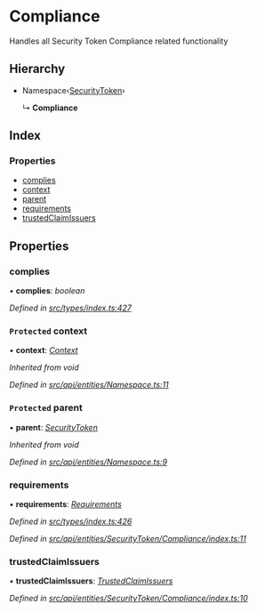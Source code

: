 # Compliance

Handles all Security Token Compliance related functionality

## Hierarchy

* Namespace‹[SecurityToken](securitytoken.md)›

  ↳ **Compliance**

## Index

### Properties

* [complies](compliance.md#complies)
* [context](compliance.md#protected-context)
* [parent](compliance.md#protected-parent)
* [requirements](compliance.md#requirements)
* [trustedClaimIssuers](compliance.md#trustedclaimissuers)

## Properties

### complies

• **complies**: _boolean_

_Defined in_ [_src/types/index.ts:427_](https://github.com/PolymathNetwork/polymesh-sdk/blob/a0872cf4/src/types/index.ts#L427)

### `Protected` context

• **context**: [_Context_](context.md)

_Inherited from void_

_Defined in_ [_src/api/entities/Namespace.ts:11_](https://github.com/PolymathNetwork/polymesh-sdk/blob/a0872cf4/src/api/entities/Namespace.ts#L11)

### `Protected` parent

• **parent**: [_SecurityToken_](securitytoken.md)

_Inherited from void_

_Defined in_ [_src/api/entities/Namespace.ts:9_](https://github.com/PolymathNetwork/polymesh-sdk/blob/a0872cf4/src/api/entities/Namespace.ts#L9)

### requirements

• **requirements**: [_Requirements_](requirements.md)

_Defined in_ [_src/types/index.ts:426_](https://github.com/PolymathNetwork/polymesh-sdk/blob/a0872cf4/src/types/index.ts#L426)

_Defined in_ [_src/api/entities/SecurityToken/Compliance/index.ts:11_](https://github.com/PolymathNetwork/polymesh-sdk/blob/a0872cf4/src/api/entities/SecurityToken/Compliance/index.ts#L11)

### trustedClaimIssuers

• **trustedClaimIssuers**: [_TrustedClaimIssuers_](trustedclaimissuers.md)

_Defined in_ [_src/api/entities/SecurityToken/Compliance/index.ts:10_](https://github.com/PolymathNetwork/polymesh-sdk/blob/a0872cf4/src/api/entities/SecurityToken/Compliance/index.ts#L10)

